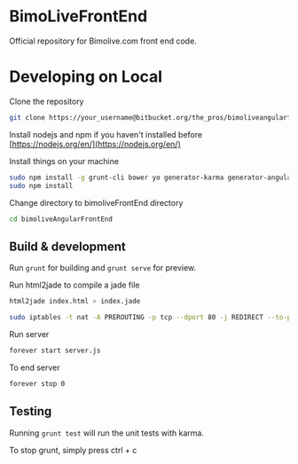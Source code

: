 # BimoLiveFrontEnd #
Official repository for Bimolive.com front end code.

# Developing on Local
Clone the repository
``` bash
git clone https://your_username@bitbucket.org/the_pros/bimoliveangularfrontend.git bimoliveAngularFrontEnd
```

Install nodejs and npm if you haven't installed before
[https://nodejs.org/en/](https://nodejs.org/en/)

Install things on your machine
```bash
sudo npm install -g grunt-cli bower yo generator-karma generator-angular
sudo npm install
```

Change directory to bimoliveFrontEnd directory
```bash
cd bimoliveAngularFrontEnd
```

## Build & development

Run `grunt` for building and `grunt serve` for preview.

Run html2jade to compile a jade file
```bash
html2jade index.html > index.jade
```

```bash
sudo iptables -t nat -A PREROUTING -p tcp --dport 80 -j REDIRECT --to-ports 8000
```

Run server
```bash
forever start server.js
```
To end server

```bash
forever stop 0
```

## Testing

Running `grunt test` will run the unit tests with karma.

To stop grunt, simply press ctrl + c